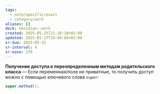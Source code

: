 ```yaml
---
tags:
  - note/specific/exact
  - category/work
aliases: []
deck: obsidian::work
created: 2025-05-25T21:20:10+03:00
updated: 2025-05-27T10:09:04+03:00
sr-due: 2025-05-31
sr-interval: 4
sr-ease: 270
---
```


**Получение доступа к переопределенным методам родительского класса**
—
Если переменная/поле не приватные, то получить доступ можно с помощью ключевого слова `super`:
```java
super.method();
```
